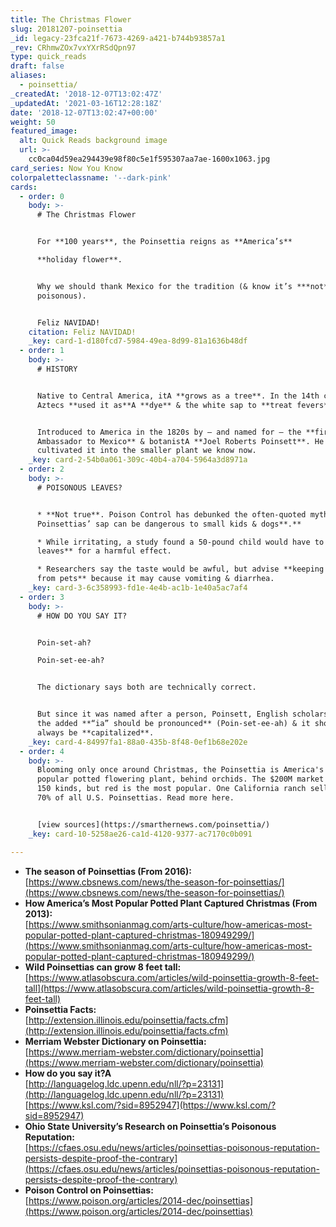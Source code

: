```yaml
---
title: The Christmas Flower
slug: 20181207-poinsettia
_id: legacy-23fca21f-7673-4269-a421-b744b93857a1
_rev: CRhmwZOx7vxYXrRSdQpn97
type: quick_reads
draft: false
aliases:
  - poinsettia/
_createdAt: '2018-12-07T13:02:47Z'
_updatedAt: '2021-03-16T12:28:18Z'
date: '2018-12-07T13:02:47+00:00'
weight: 50
featured_image:
  alt: Quick Reads background image
  url: >-
    cc0ca04d59ea294439e98f80c5e1f595307aa7ae-1600x1063.jpg
card_series: Now You Know
colorpaletteclassname: '--dark-pink'
cards:
  - order: 0
    body: >-
      # The Christmas Flower


      For **100 years**, the Poinsettia reigns as **America’s**  

      **holiday flower**.


      Why we should thank Mexico for the tradition (& know it’s ***not***
      poisonous).


      Feliz NAVIDAD!
    citation: Feliz NAVIDAD!
    _key: card-1-d180fcd7-5984-49ea-8d99-81a1636b48df
  - order: 1
    body: >-
      # HISTORY


      Native to Central America, itA **grows as a tree**. In the 14th century,
      Aztecs **used it as**A **dye** & the white sap to **treat fevers**.


      Introduced to America in the 1820s by – and named for – the **first U.S.
      Ambassador to Mexico** & botanistA **Joel Roberts Poinsett**. He also
      cultivated it into the smaller plant we know now.
    _key: card-2-54b0a061-309c-40b4-a704-5964a3d8971a
  - order: 2
    body: >-
      # POISONOUS LEAVES?


      * **Not true**. Poison Control has debunked the often-quoted myth that
      Poinsettias’ sap can be dangerous to small kids & dogs**.**

      * While irritating, a study found a 50-pound child would have to **eat 500
      leaves** for a harmful effect.

      * Researchers say the taste would be awful, but advise **keeping it away
      from pets** because it may cause vomiting & diarrhea.
    _key: card-3-6c358993-fd1e-4e4b-ac1b-1e40a5ac7af4
  - order: 3
    body: >-
      # HOW DO YOU SAY IT?


      Poin-set-ah?  

      Poin-set-ee-ah?


      The dictionary says both are technically correct.


      But since it was named after a person, Poinsett, English scholars believe
      the added **“ia” should be pronounced** (Poin-set-ee-ah) & it should
      always be **capitalized**.
    _key: card-4-84997fa1-88a0-435b-8f48-0ef1b68e202e
  - order: 4
    body: >-
      Blooming only once around Christmas, the Poinsettia is America's 2nd most
      popular potted flowering plant, behind orchids. The $200M market includes
      150 kinds, but red is the most popular. One California ranch sells over
      70% of all U.S. Poinsettias. Read more here.


      [view sources](https://smarthernews.com/poinsettia/)
    _key: card-10-5258ae26-ca1d-4120-9377-ac7170c0b091

---
```

* **The season of Poinsettias (From 2016):**  
[https://www.cbsnews.com/news/the-season-for-poinsettias/](https://www.cbsnews.com/news/the-season-for-poinsettias/)
* **How America’s Most Popular Potted Plant Captured Christmas (From 2013):**  
[https://www.smithsonianmag.com/arts-culture/how-americas-most-popular-potted-plant-captured-christmas-180949299/](https://www.smithsonianmag.com/arts-culture/how-americas-most-popular-potted-plant-captured-christmas-180949299/)
* **Wild Poinsettias can grow 8 feet tall:**  
[https://www.atlasobscura.com/articles/wild-poinsettia-growth-8-feet-tall](https://www.atlasobscura.com/articles/wild-poinsettia-growth-8-feet-tall)
* **Poinsettia Facts:**  
[http://extension.illinois.edu/poinsettia/facts.cfm](http://extension.illinois.edu/poinsettia/facts.cfm)
* **Merriam Webster Dictionary on Poinsettia:**  
[https://www.merriam-webster.com/dictionary/poinsettia](https://www.merriam-webster.com/dictionary/poinsettia)
* **How do you say it?A**  
[http://languagelog.ldc.upenn.edu/nll/?p=23131](http://languagelog.ldc.upenn.edu/nll/?p=23131)  
[https://www.ksl.com/?sid=8952947](https://www.ksl.com/?sid=8952947)
* **Ohio State University’s Research on Poinsettia’s Poisonous Reputation:**  
[https://cfaes.osu.edu/news/articles/poinsettias-poisonous-reputation-persists-despite-proof-the-contrary](https://cfaes.osu.edu/news/articles/poinsettias-poisonous-reputation-persists-despite-proof-the-contrary)
* **Poison Control on Poinsettias:**  
[https://www.poison.org/articles/2014-dec/poinsettias](https://www.poison.org/articles/2014-dec/poinsettias)